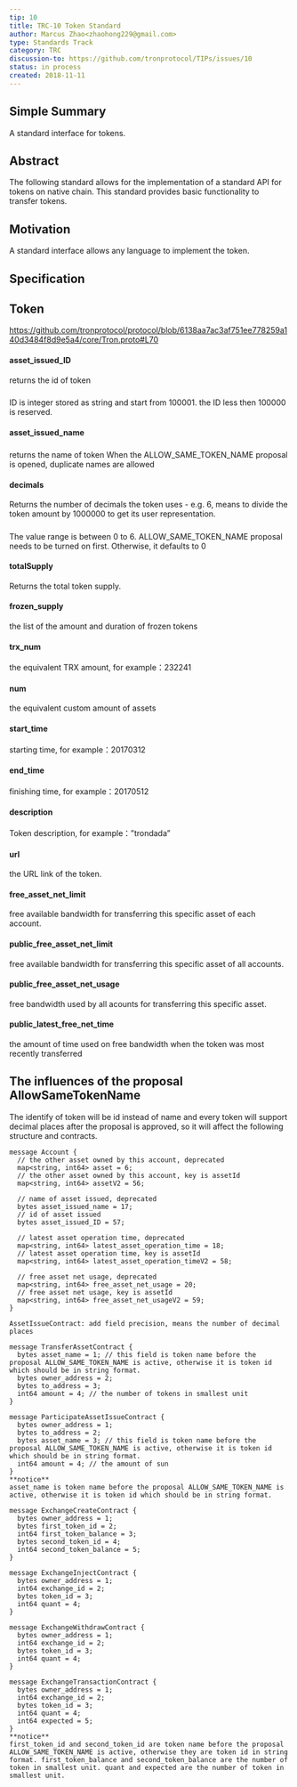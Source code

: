 ```yaml
---
tip: 10
title: TRC-10 Token Standard
author: Marcus Zhao<zhaohong229@gmail.com>
type: Standards Track
category: TRC
discussion-to: https://github.com/tronprotocol/TIPs/issues/10
status: in process
created: 2018-11-11
---
```

## Simple Summary

A standard interface for tokens.


## Abstract

The following standard allows for the implementation of a standard API for tokens on native chain. This standard provides basic functionality to transfer tokens.

## Motivation
A standard interface allows any language to implement the token.
## Specification

## Token
https://github.com/tronprotocol/protocol/blob/6138aa7ac3af751ee778259a140d3484f8d9e5a4/core/Tron.proto#L70
#### asset_issued_ID
returns the id of token
#####
ID is integer stored as string and start from 100001. 
the ID less then 100000 is reserved.
#### asset_issued_name
#####
returns the name of token
When the ALLOW_SAME_TOKEN_NAME proposal is opened, duplicate names are allowed

#### decimals
Returns the number of decimals the token uses - e.g. 6, means to divide the token amount by 1000000 to get its user representation.
#####
The value range is between 0 to 6.
ALLOW_SAME_TOKEN_NAME proposal needs to be turned on first. Otherwise, it defaults to 0

#### totalSupply
Returns the total token supply.

#### frozen_supply
the list of the amount and duration of frozen tokens 

#### trx_num
the equivalent TRX amount, for example：232241

#### num
the equivalent custom amount of assets

#### start_time
starting time, for example：20170312

#### end_time
finishing time, for example：20170512

#### description
Token description, for example：”trondada”

#### url
the URL link of the token. 

#### free_asset_net_limit
free available bandwidth for transferring this specific asset of each account. 

#### public_free_asset_net_limit
free available bandwidth for transferring this specific asset of all accounts. 

#### public_free_asset_net_usage
free bandwidth used by all acounts for transferring this specific asset. 

#### public_latest_free_net_time
the amount of time used on free bandwidth when the token was most recently transferred

## The influences of the proposal AllowSameTokenName
The identify of token will be id instead of name and every token will support decimal places after the proposal is approved, so it will affect the following structure and contracts.

```
message Account {
  // the other asset owned by this account, deprecated
  map<string, int64> asset = 6;
  // the other asset owned by this account, key is assetId
  map<string, int64> assetV2 = 56;

  // name of asset issued, deprecated
  bytes asset_issued_name = 17;
  // id of asset issued
  bytes asset_issued_ID = 57;

  // latest asset operation time, deprecated
  map<string, int64> latest_asset_operation_time = 18;
  // latest asset operation time, key is assetId
  map<string, int64> latest_asset_operation_timeV2 = 58;

  // free asset net usage, deprecated
  map<string, int64> free_asset_net_usage = 20;
  // free asset net usage, key is assetId
  map<string, int64> free_asset_net_usageV2 = 59;
}

AssetIssueContract: add field precision, means the number of decimal places

message TransferAssetContract {
  bytes asset_name = 1; // this field is token name before the proposal ALLOW_SAME_TOKEN_NAME is active, otherwise it is token id which should be in string format.
  bytes owner_address = 2;
  bytes to_address = 3;
  int64 amount = 4; // the number of tokens in smallest unit
}

message ParticipateAssetIssueContract {
  bytes owner_address = 1;
  bytes to_address = 2;
  bytes asset_name = 3; // this field is token name before the proposal ALLOW_SAME_TOKEN_NAME is active, otherwise it is token id which should be in string format.
  int64 amount = 4; // the amount of sun
}
**notice**
asset_name is token name before the proposal ALLOW_SAME_TOKEN_NAME is active, otherwise it is token id which should be in string format.

message ExchangeCreateContract {
  bytes owner_address = 1;
  bytes first_token_id = 2;
  int64 first_token_balance = 3;
  bytes second_token_id = 4;
  int64 second_token_balance = 5;
}

message ExchangeInjectContract {
  bytes owner_address = 1;
  int64 exchange_id = 2;
  bytes token_id = 3;
  int64 quant = 4;
}

message ExchangeWithdrawContract {
  bytes owner_address = 1;
  int64 exchange_id = 2;
  bytes token_id = 3;
  int64 quant = 4;
}

message ExchangeTransactionContract {
  bytes owner_address = 1;
  int64 exchange_id = 2;
  bytes token_id = 3;
  int64 quant = 4;
  int64 expected = 5;
}
**notice**
first_token_id and second_token_id are token name before the proposal ALLOW_SAME_TOKEN_NAME is active, otherwise they are token id in string format. first_token_balance and second_token_balance are the number of token in smallest unit. quant and expected are the number of token in smallest unit.
``` 
